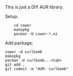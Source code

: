 This is just a DIY AUR library.

Setup:

        cd cower
        makepkg
        pacman -U cower-*.xz

Add package:

    cower -d curlbomb
    makepkg
    pacman -U curlbomb...<tab>
    git add .
    git commit -m "AUR: curlbomb"


    

